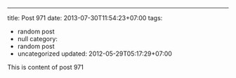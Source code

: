 ---
title: Post 971
date: 2013-07-30T11:54:23+07:00
tags:
  - random post
  - null
category:
  - random post
  - uncategorized
updated: 2012-05-29T05:17:29+07:00

This is content of post 971